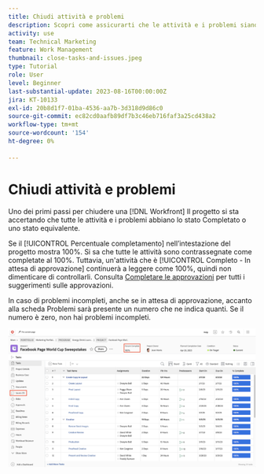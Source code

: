 ```yaml
---
title: Chiudi attività e problemi
description: Scopri come assicurarti che le attività e i problemi siano chiusi prima di chiudere un progetto in [!DNL  Workfront].
activity: use
team: Technical Marketing
feature: Work Management
thumbnail: close-tasks-and-issues.jpeg
type: Tutorial
role: User
level: Beginner
last-substantial-update: 2023-08-16T00:00:00Z
jira: KT-10133
exl-id: 20b8d1f7-01ba-4536-aa7b-3d318d9d86c0
source-git-commit: ec82cd0aafb89df7b3c46eb716faf3a25cd438a2
workflow-type: tm+mt
source-wordcount: '154'
ht-degree: 0%

---
```


# Chiudi attività e problemi

Uno dei primi passi per chiudere una [!DNL Workfront] Il progetto si sta accertando che tutte le attività e i problemi abbiano lo stato Completato o uno stato equivalente.

Se il [!UICONTROL Percentuale completamento] nell’intestazione del progetto mostra 100%. Si sa che tutte le attività sono contrassegnate come completate al 100%. Tuttavia, un&#39;attività che è [!UICONTROL Completo - In attesa di approvazione] continuerà a leggere come 100%, quindi non dimenticare di controllarli. Consulta [Completare le approvazioni](https://experienceleague.adobe.com/docs/workfront-learn/tutorials-workfront/manage-work/close-a-project/complete-approvals.html) per tutti i suggerimenti sulle approvazioni.

In caso di problemi incompleti, anche se in attesa di approvazione, accanto alla scheda Problemi sarà presente un numero che ne indica quanti. Se il numero è zero, non hai problemi incompleti.

![Visualizzazione del progetto [!UICONTROL Percentuale completamento] e le Issues aperte](assets/close-tasks-and-issues.png)
